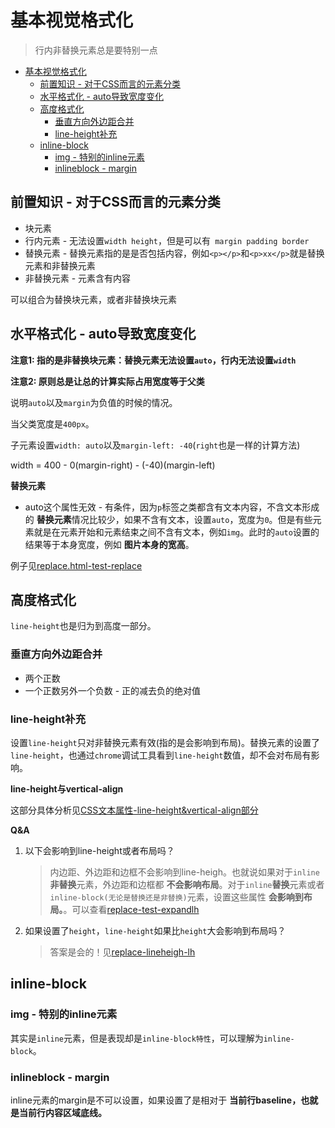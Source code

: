 # 基本视觉格式化
> 行内非替换元素总是要特别一点

<!-- TOC -->

- [基本视觉格式化](#基本视觉格式化)
  - [前置知识 - 对于CSS而言的元素分类](#前置知识---对于css而言的元素分类)
  - [水平格式化 - auto导致宽度变化](#水平格式化---auto导致宽度变化)
  - [高度格式化](#高度格式化)
    - [垂直方向外边距合并](#垂直方向外边距合并)
    - [line-height补充](#line-height补充)
  - [inline-block](#inline-block)
    - [img - 特别的inline元素](#img---特别的inline元素)
    - [inlineblock - margin](#inlineblock---margin)

<!-- /TOC -->

## 前置知识 - 对于CSS而言的元素分类

* 块元素
* 行内元素 - 无法设置`width height`，但是可以有` margin padding border`
* 替换元素 - 替换元素指的是是否包括内容，例如`<p></p>`和`<p>xx</p>`就是替换元素和非替换元素
* 非替换元素 - 元素含有内容

可以组合为替换块元素，或者非替换块元素

## 水平格式化 - auto导致宽度变化

**注意1: 指的是非替换块元素：替换元素无法设置`auto`，行内无法设置`width`**

**注意2: 原则总是让总的计算实际占用宽度等于父类**

说明`auto`以及`margin`为负值的时候的情况。

当父类宽度是`400px`。

子元素设置`width: auto`以及`margin-left: -40`(`right`也是一样的计算方法)

width = 400 - 0(margin-right) - (-40)(margin-left)

**替换元素**

* auto这个属性无效 - 有条件，因为`p`标签之类都含有文本内容，不含文本形成的 **替换元素**情况比较少，如果不含有文本，设置`auto`，宽度为`0`。但是有些元素就是在元素开始和元素结束之间不含有文本，例如`img`。此时的`auto`设置的结果等于本身宽度，例如 **图片本身的宽高**。

例子见[replace.html-test-replace](https://github.com/JiangWeixian/JS-Books/blob/master/CSS%E6%9D%83%E5%A8%81%E6%8C%87%E5%8D%97/CSS%E5%9F%BA%E6%9C%AC%E8%A7%86%E8%A7%89%E6%A0%BC%E5%BC%8F%E5%8C%96/replace.html)

## 高度格式化

`line-height`也是归为到高度一部分。

### 垂直方向外边距合并

* 两个正数
* 一个正数另外一个负数 - 正的减去负的绝对值

### line-height补充

设置`line-height`只对非替换元素有效(指的是会影响到布局)。替换元素的设置了`line-height`，也通过`chrome`调试工具看到`line-height`数值，却不会对布局有影响。

**line-height与vertical-align**

这部分具体分析见[CSS文本属性-line-height&vertical-align部分](https://github.com/JiangWeixian/JS-Books/tree/master/CSS%E6%9D%83%E5%A8%81%E6%8C%87%E5%8D%97/CSS%E6%96%87%E6%9C%AC%E5%B1%9E%E6%80%A7)

**Q&A**

1. 以下会影响到line-height或者布局吗？

    > 内边距、外边距和边框不会影响到line-heigh。也就说如果对于`inline`**非替换**元素，外边距和边框都 **不会影响布局**。对于`inline`**替换**元素或者`inline-block(无论是替换还是非替换)`元素，设置这些属性 **会影响到布局。**。可以查看[replace-test-expandlh](https://github.com/JiangWeixian/JS-Books/blob/master/CSS%E6%9D%83%E5%A8%81%E6%8C%87%E5%8D%97/CSS%E5%9F%BA%E6%9C%AC%E8%A7%86%E8%A7%89%E6%A0%BC%E5%BC%8F%E5%8C%96/replace.html)

2. 如果设置了`height`，`line-height`如果比`height`大会影响到布局吗？
 
    > 答案是会的！见[replace-lineheigh-lh](https://github.com/JiangWeixian/JS-Books/blob/master/CSS%E6%9D%83%E5%A8%81%E6%8C%87%E5%8D%97/CSS%E5%9F%BA%E6%9C%AC%E8%A7%86%E8%A7%89%E6%A0%BC%E5%BC%8F%E5%8C%96/replace.html)


## inline-block

### img - 特别的inline元素

其实是`inline`元素，但是表现却是`inline-block特性`，可以理解为`inline-block`。

### inlineblock - margin

inline元素的margin是不可以设置，如果设置了是相对于 **当前行baseline，也就是当前行内容区域底线。**